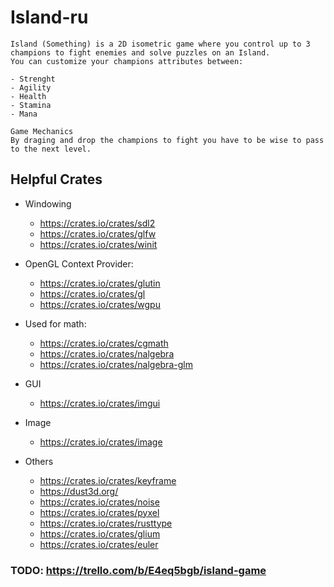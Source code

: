 # Island-ru

    Island (Something) is a 2D isometric game where you control up to 3 champions to fight enemies and solve puzzles on an Island.
    You can customize your champions attributes between:

    - Strenght
    - Agility
    - Health
    - Stamina
    - Mana

    Game Mechanics
    By draging and drop the champions to fight you have to be wise to pass to the next level.

## Helpful Crates

- Windowing
    - https://crates.io/crates/sdl2
    - https://crates.io/crates/glfw
    - https://crates.io/crates/winit

- OpenGL Context Provider:
    - https://crates.io/crates/glutin
    - https://crates.io/crates/gl
    - https://crates.io/crates/wgpu

- Used for math:
    - https://crates.io/crates/cgmath
    - https://crates.io/crates/nalgebra
    - https://crates.io/crates/nalgebra-glm

- GUI
    - https://crates.io/crates/imgui

- Image
    - https://crates.io/crates/image
    
- Others
    - https://crates.io/crates/keyframe
    - https://dust3d.org/
    - https://crates.io/crates/noise
    - https://crates.io/crates/pyxel
    - https://crates.io/crates/rusttype
    - https://crates.io/crates/glium
    - https://crates.io/crates/euler


### TODO: https://trello.com/b/E4eq5bgb/island-game
